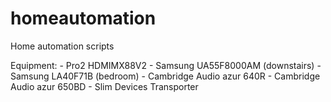 # homeautomation
Home automation scripts

Equipment:
	- Pro2 HDMIMX88V2
	- Samsung UA55F8000AM (downstairs)
	- Samsung LA40F71B (bedroom)
	- Cambridge Audio azur 640R
	- Cambridge Audio azur 650BD
	- Slim Devices Transporter
